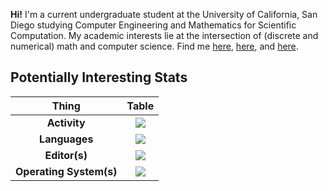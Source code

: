 **Hi!** I'm a current undergraduate student at the University of California, San Diego studying Computer Engineering and Mathematics for Scientific Computation. My academic interests lie at the intersection of (discrete and numerical) math and computer science. Find me [here](https://linkedin.com/in/jiahonglong), [here](https://facebook.com/jiahonglong), and [here](https://leetcode.com/j1ah0ng).

## Potentially Interesting Stats
|Thing|Table|
|:--:|:--:|
|**Activity**|![](https://wakatime.com/share/@f23ad580-043d-4d88-9237-2819770bfe2a/bc429bca-be2b-4801-ad74-deaf83cbc060.png)|
|**Languages**|![](https://wakatime.com/share/@f23ad580-043d-4d88-9237-2819770bfe2a/b77d9b6d-9033-4c87-b5fc-ce3b78d3e9b4.png)|
|**Editor(s)**|![](https://wakatime.com/share/@f23ad580-043d-4d88-9237-2819770bfe2a/1d763ac6-6957-4d02-9486-5e3ac2c3a669.png)|
|**Operating System(s)**|![](https://wakatime.com/share/@f23ad580-043d-4d88-9237-2819770bfe2a/0fd73b97-30d9-4468-b437-e4d758d9b9dc.png)|
